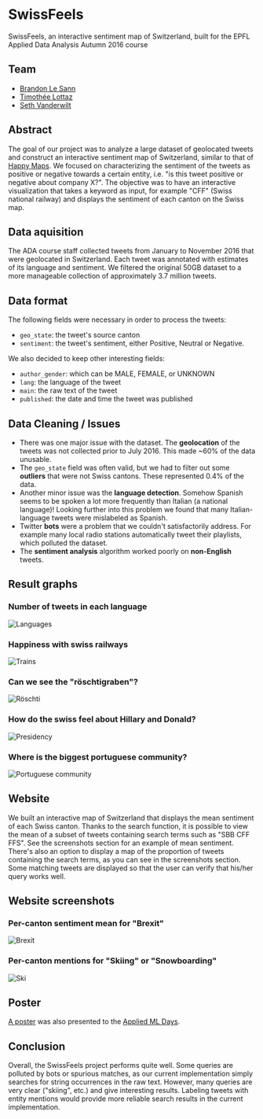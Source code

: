 # SwissFeels

SwissFeels, an interactive sentiment map of Switzerland, built for the EPFL Applied Data Analysis Autumn 2016 course

## Team
* [Brandon Le Sann](https://github.com/BrandonLS)
* [Timothée Lottaz](https://github.com/timozattol)
* [Seth Vanderwilt](https://github.com/sethv1)

## Abstract
The goal of our project was to analyze a large dataset of geolocated tweets and construct an interactive sentiment map of Switzerland, similar to that of [Happy Maps](http://goodcitylife.org/happymaps/). We focused on characterizing the sentiment of the tweets as positive or negative towards a certain entity, i.e. "is this tweet positive or negative about company X?". The objective was to have an interactive visualization that takes a keyword as input, for example "CFF" (Swiss national railway) and displays the sentiment of each canton on the Swiss map. 


## Data aquisition
The ADA course staff collected tweets from January to November 2016 that were geolocated in Switzerland. Each tweet was annotated with estimates of its language and sentiment. We filtered the original 50GB dataset to a more manageable collection of approximately 3.7 million tweets.

## Data format
The following fields were necessary in order to process the tweets:
* `geo_state`: the tweet's source canton
* `sentiment`: the tweet's sentiment, either Positive, Neutral or Negative.

We also decided to keep other interesting fields:
* `author_gender`: which can be MALE, FEMALE, or UNKNOWN
* `lang`: the language of the tweet
* `main`: the raw text of the tweet
* `published`: the date and time the tweet was published

## Data Cleaning / Issues

* There was one major issue with the dataset. The **geolocation** of the tweets was not collected prior to July 2016. This made ~60% of the data unusable.
* The `geo_state` field was often valid, but we had to filter out some **outliers** that were not Swiss cantons. These represented 0.4% of the data.
* Another minor issue was the **language detection**. Somehow Spanish seems to be spoken a lot more frequently than Italian (a national language)! Looking further into this problem we found that many Italian-language tweets were mislabeled as Spanish.
* Twitter **bots** were a problem that we couldn't satisfactorily address. For example many local radio stations automatically tweet their playlists, which polluted the dataset.
* The **sentiment analysis** algorithm worked poorly on **non-English** tweets.

## Result graphs

### Number of tweets in each language
![Languages](http://i.imgur.com/4WZbxpQ.png)

### Happiness with swiss railways
![Trains](http://i.imgur.com/nkXQuNv.png)

### Can we see the "röschtigraben"?
![Röschti](http://i.imgur.com/IGnqHm2.png)

### How do the swiss feel about Hillary and Donald?
![Presidency](http://i.imgur.com/IGnqHm2.png)

### Where is the biggest portuguese community?
![Portuguese community](http://i.imgur.com/ECaUsB1.png)

## Website
We built an interactive map of Switzerland that displays the mean sentiment of each Swiss canton. Thanks to the search function, it is possible to view the mean of a subset of tweets containing search terms such as "SBB CFF FFS". See the screenshots section for an example of mean sentiment. There's also an option to display a map of the proportion of tweets containing the search terms, as you can see in the screenshots section. Some matching tweets are displayed so that the user can verify that his/her query works well.

## Website screenshots

### Per-canton sentiment mean for "Brexit"
![Brexit](http://i.imgur.com/r7UvsWj.jpg)

### Per-canton mentions for "Skiing" or "Snowboarding"
![Ski](http://i.imgur.com/iFvCprJ.jpg)

## Poster
[A poster](poster.pdf) was also presented to the [Applied ML Days](https://www.appliedmldays.org/).

## Conclusion

Overall, the SwissFeels project performs quite well. Some queries are polluted by bots or spurious matches, as our current implementation simply searches for string occurrences in the raw text. However, many queries are very clear ("skiing", etc.) and give interesting results. Labeling tweets with entity mentions would provide more reliable search results in the current implementation.
